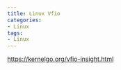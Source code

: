 ```yaml
---
title: Linux Vfio
categories: 
- Linux
tags:
- Linux
---
```


https://kernelgo.org/vfio-insight.html
